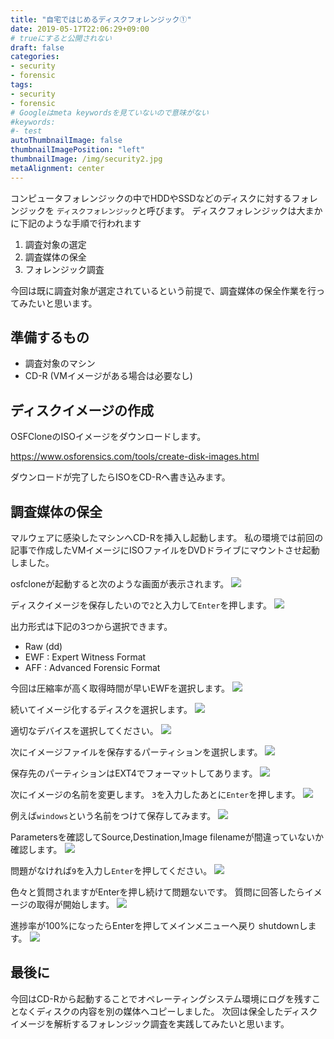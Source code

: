 ```yaml
---
title: "自宅ではじめるディスクフォレンジック①"
date: 2019-05-17T22:06:29+09:00
# trueにすると公開されない
draft: false
categories:
- security
- forensic
tags:
- security
- forensic
# Googleはmeta keywordsを見ていないので意味がない
#keywords:
#- test
autoThumbnailImage: false
thumbnailImagePosition: "left"
thumbnailImage: /img/security2.jpg
metaAlignment: center
---
```


コンピュータフォレンジックの中でHDDやSSDなどのディスクに対するフォレンジックを
`ディスクフォレンジック`と呼びます。
ディスクフォレンジックは大まかに下記のような手順で行われます

1. 調査対象の選定
1. 調査媒体の保全
1. フォレンジック調査

今回は既に調査対象が選定されているという前提で、調査媒体の保全作業を行ってみたいと思います。

<!--more-->

## 準備するもの
* 調査対象のマシン
* CD-R (VMイメージがある場合は必要なし)

## ディスクイメージの作成
OSFCloneのISOイメージをダウンロードします。

https://www.osforensics.com/tools/create-disk-images.html

ダウンロードが完了したらISOをCD-Rへ書き込みます。

## 調査媒体の保全
マルウェアに感染したマシンへCD-Rを挿入し起動します。
私の環境では前回の記事で作成したVMイメージにISOファイルをDVDドライブにマウントさせ起動しました。

osfcloneが起動すると次のような画面が表示されます。
![](https://i.imgur.com/ROmD7Fs.png)

ディスクイメージを保存したいので`2`と入力して`Enter`を押します。
![](https://i.imgur.com/qfGYKsk.png)

出力形式は下記の3つから選択できます。

* Raw (dd)
* EWF : Expert Witness Format
* AFF : Advanced Forensic Format

今回は圧縮率が高く取得時間が早いEWFを選択します。
![](https://i.imgur.com/f8vAgpY.png)

続いてイメージ化するディスクを選択します。
![](https://i.imgur.com/czAkecw.png)

適切なデバイスを選択してください。
![](https://i.imgur.com/Y6cMUfC.png)

次にイメージファイルを保存するパーティションを選択します。
![](https://i.imgur.com/bjcpCqE.png)

保存先のパーティションはEXT4でフォーマットしてあります。
![](https://i.imgur.com/ia2kKyu.png)

次にイメージの名前を変更します。
`3`を入力したあとに`Enter`を押します。
![](https://i.imgur.com/USfU3Qr.png)

例えば`windows`という名前をつけて保存してみます。
![](https://i.imgur.com/9Jq6xmX.png)

Parametersを確認してSource,Destination,Image filenameが間違っていないか確認します。
![](https://i.imgur.com/ATxqpiM.png)

問題がなければ`9`を入力し`Enter`を押してください。
![](https://i.imgur.com/olexmiC.png)

色々と質問されますがEnterを押し続けて問題ないです。
質問に回答したらイメージの取得が開始します。
![](https://i.imgur.com/oNhU3GY.png)

進捗率が100%になったらEnterを押してメインメニューへ戻り
shutdownします。
![](https://i.imgur.com/OnkoFW2.png)

## 最後に
今回はCD-Rから起動することでオペレーティングシステム環境にログを残すことなくディスクの内容を別の媒体へコピーしました。
次回は保全したディスクイメージを解析するフォレンジック調査を実践してみたいと思います。
